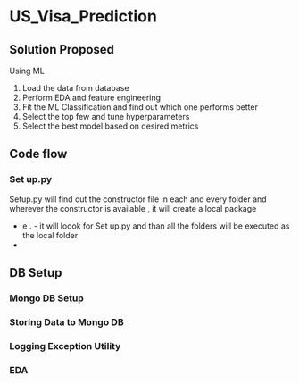 # US_Visa_Prediction 


## Solution Proposed 

Using ML 
  1. Load the data from database
  2. Perform EDA and feature engineering
  3. Fit the ML Classification and find out which one performs better
  4. Select the top few and tune hyperparameters
  5. Select the best model based on desired metrics


## Code flow 

### Set up.py 
Setup.py will find out the constructor file in each and every folder and wherever the constructor is available , it will create a local package 
- e . - it will loook for Set up.py and than all the folders will be executed as the local folder
- 

## DB Setup 

### Mongo DB Setup 
### Storing Data to Mongo DB
### Logging Exception Utility 
### EDA 
